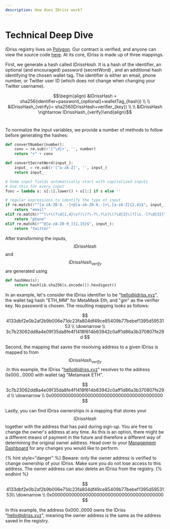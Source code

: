 ```yaml
---
description: How does IDriss work?
---
```


# Technical Deep Dive

IDriss registry lives on [Polygon](https://polygonscan.com/address/0x2eccb53ca2d4ef91a79213fddf3f8c2332c2a814). Our contract is verified, and anyone can view the source code [here](https://polygonscan.com/address/0x2eccb53ca2d4ef91a79213fddf3f8c2332c2a814#code). At its core, IDriss is made up of three mappings.

First, we generate a hash called _IDrissHash._ It is a hash of the identifier, an optional (and encouraged) password (secretWord) , and an additional hash identifying the chosen wallet tag. The identifier is either an email, phone number, or Twitter user ID (which does not change when changing your Twitter username).&#x20;

&#x20;$$\begin{align} &IDrissHash = sha256(identifier+password_{optional}+walletTag_{hash})  \\ \\ &IDrissHash_{verify}= sha256(IDrissHash+verifier_{key}) \\ \\ &IDrissHash \rightarrow IDrissHash_{verify}\end{align}$$​

To normalize the input variables, we provide a number of methods to follow before generating the hashes:

```python
def convertNumber(number):
    conv = re.sub(r'[^\d]+', '', number)
    return "+" + conv

def convertSecretWord(input_):
    input_ = re.sub(r'[^a-zA-Z]', '', input_)
    return input_

# Some input fields automatically start with capitalized inputs
# Use this for every input
func = lambda s: s[:1].lower() + s[1:] if s else ''

# regular expressions to identify the type of input
if re.match(r"^[a-zA-Z0-9._-]+@[a-zA-Z0-9.-]+\.[a-zA-Z]{2,4}$", input_):
    return "email"
elif re.match(r"^(\+\(?\d{1,4}\s?)\)?\-?\.?\s?\(?\d{3}\)?[\s.-]?\d{3}[\s.-]?\d{4}$", input_):
    return "phone"
elif re.match(r"^@[a-zA-Z0-9_]{1,15}$", input_):
    return "twitter"
```

After transforming the inputs,  $$IDrissHash$$ and $$IDrissHash_{verify}$$ are generated using&#x20;

```python
def hashHex(s):
    return hashlib.sha256(s.encode()).hexdigest()
```

In an example, let's consider the IDriss identifier to be "hello@idriss.xyz", the wallet tag hash "ETH\_MM" for MetaMask Eth, and "gm" as the verifier key. No password is chosen. The resulting mapping looks as follows:

$$
4133dbf2e0b2af2b9b006e71dc23fa804df49ce85409b77bebef1395d5953153 \\ \downarrow \\ 3c7b23062dd8a4e09f35da8fe4f1418f614b63942c0aff1d86a3b370807fe29d
$$

Second, the mapping that saves the resolving address to a given IDriss is mapped to from $$IDrissHash_{verify}$$.​ In this example, the IDriss "hello@idriss.xyz" resolves to the address 0x000...0000 with wallet tag "Metamask ETH".

$$
3c7b23062dd8a4e09f35da8fe4f1418f614b63942c0aff1d86a3b370807fe29d \\ \downarrow \\ 0x0000000000000000000000000000000000000000
$$

Lastly, you can find IDriss ownerships in a mapping that stores your  $$IDrissHash$$ together with the address that has paid during sign-up. You are free to change the owner's address at any time. As this is an option, there might be a different means of payment in the future and therefore a different way of determining the original owner address. Head over to your [Management Dashboard](https://www.idriss.xyz/dashboard) for any changes you would like to perform.&#x20;

{% hint style="danger" %}
Beware: only the owner address is verified to change ownership of your IDriss. Make sure you do not lose access to this address. The owner address can also delete an IDriss from the registry.
{% endhint %}

$$
4133dbf2e0b2af2b9b006e71dc23fa804df49ce85409b77bebef1395d5953153\\ \downarrow \\ 0x0000000000000000000000000000000000000000
$$

In this example, the address 0x000..0000 owns the IDriss "hello@idriss.xyz", meaning the owner address is the same as the address saved in the registry.
